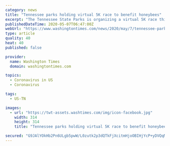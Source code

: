 ```yaml
---
category: news
title: "Tennessee parks holding virtual 5K race to benefit honeybees"
excerpt: "The Tennessee State Parks is organizing a virtual 5K race this month that will coincide with World Bee Day and benefit the Tennessee State Park Honey Project., according to a news release from the parks."
publishedDateTime: 2020-05-07T06:47:00Z
webUrl: "https://www.washingtontimes.com/news/2020/may/7/tennessee-parks-holding-virtual-5k-race-to-benefit/"
type: article
quality: 40
heat: 40
published: false

provider:
  name: Washington Times
  domain: washingtontimes.com

topics:
  - Coronavirus in US
  - Coronavirus

tags:
  - US-TN

images:
  - url: "https://twt-assets.washtimes.com/img/icon-facebook.jpg"
    width: 314
    height: 314
    title: "Tennessee parks holding virtual 5K race to benefit honeybees"

secured: "G9JAlYOkHb2Pn6ULgb5pwW/L0zutk2p3dQTkFjXcitmHjoOBIHjYcP+yDVQqMPpnUQkNYtHHuYkbcrg1PeOqqIXUUlsJEKgrBu36ITU5OdBYwipJzr4OG81/SGNDu6QXtpCh/YDNRr5eBO0k6c340tKvwi1k8H3CWlZa0xDNMOT1TtSCET4+7hhiAS1pPiJsVOoOiMFo7IYscMutkIyWemmJCBPz6V6ngwggtWIYJ/K/LZQg5muQgNY7u6COa9aAcNolT5wiH+naPvOL33GvPaBXOPc8EQkgPgKN3ldPa8vnsDbDB6gL2oFsibSbbKMb;Mgg6vn5cSoCghG+ItroXuw=="
---
```



